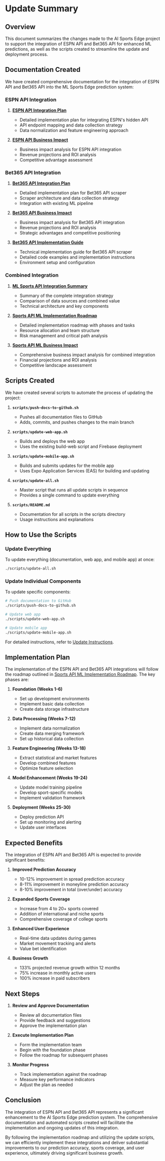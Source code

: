 # Update Summary

## Overview

This document summarizes the changes made to the AI Sports Edge project to support the integration of ESPN API and Bet365 API for enhanced ML predictions, as well as the scripts created to streamline the update and deployment process.

## Documentation Created

We have created comprehensive documentation for the integration of ESPN API and Bet365 API into the ML Sports Edge prediction system:

### ESPN API Integration

1. **[ESPN API Integration Plan](espn-api-ml-integration-plan.md)**
   - Detailed implementation plan for integrating ESPN's hidden API
   - API endpoint mapping and data collection strategy
   - Data normalization and feature engineering approach

2. **[ESPN API Business Impact](espn-api-ml-business-impact.md)**
   - Business impact analysis for ESPN API integration
   - Revenue projections and ROI analysis
   - Competitive advantage assessment

### Bet365 API Integration

1. **[Bet365 API Integration Plan](bet365-api-integration-plan.md)**
   - Detailed implementation plan for Bet365 API scraper
   - Scraper architecture and data collection strategy
   - Integration with existing ML pipeline

2. **[Bet365 API Business Impact](bet365-api-business-impact.md)**
   - Business impact analysis for Bet365 API integration
   - Revenue projections and ROI analysis
   - Strategic advantages and competitive positioning

3. **[Bet365 API Implementation Guide](bet365-api-implementation-guide.md)**
   - Technical implementation guide for Bet365 API scraper
   - Detailed code examples and implementation instructions
   - Environment setup and configuration

### Combined Integration

1. **[ML Sports API Integration Summary](ml-sports-api-integration-summary.md)**
   - Summary of the complete integration strategy
   - Comparison of data sources and combined value
   - Technical architecture and key components

2. **[Sports API ML Implementation Roadmap](sports-api-ml-implementation-roadmap.md)**
   - Detailed implementation roadmap with phases and tasks
   - Resource allocation and team structure
   - Risk management and critical path analysis

3. **[Sports API ML Business Impact](sports-api-ml-business-impact.md)**
   - Comprehensive business impact analysis for combined integration
   - Financial projections and ROI analysis
   - Competitive landscape assessment

## Scripts Created

We have created several scripts to automate the process of updating the project:

1. **`scripts/push-docs-to-github.sh`**
   - Pushes all documentation files to GitHub
   - Adds, commits, and pushes changes to the main branch

2. **`scripts/update-web-app.sh`**
   - Builds and deploys the web app
   - Uses the existing build-web script and Firebase deployment

3. **`scripts/update-mobile-app.sh`**
   - Builds and submits updates for the mobile app
   - Uses Expo Application Services (EAS) for building and updating

4. **`scripts/update-all.sh`**
   - Master script that runs all update scripts in sequence
   - Provides a single command to update everything

5. **`scripts/README.md`**
   - Documentation for all scripts in the scripts directory
   - Usage instructions and explanations

## How to Use the Scripts

### Update Everything

To update everything (documentation, web app, and mobile app) at once:

```bash
./scripts/update-all.sh
```

### Update Individual Components

To update specific components:

```bash
# Push documentation to GitHub
./scripts/push-docs-to-github.sh

# Update web app
./scripts/update-web-app.sh

# Update mobile app
./scripts/update-mobile-app.sh
```

For detailed instructions, refer to [Update Instructions](update-instructions.md).

## Implementation Plan

The implementation of the ESPN API and Bet365 API integrations will follow the roadmap outlined in [Sports API ML Implementation Roadmap](sports-api-ml-implementation-roadmap.md). The key phases are:

1. **Foundation (Weeks 1-6)**
   - Set up development environments
   - Implement basic data collection
   - Create data storage infrastructure

2. **Data Processing (Weeks 7-12)**
   - Implement data normalization
   - Create data merging framework
   - Set up historical data collection

3. **Feature Engineering (Weeks 13-18)**
   - Extract statistical and market features
   - Develop combined features
   - Optimize feature selection

4. **Model Enhancement (Weeks 19-24)**
   - Update model training pipeline
   - Develop sport-specific models
   - Implement validation framework

5. **Deployment (Weeks 25-30)**
   - Deploy prediction API
   - Set up monitoring and alerting
   - Update user interfaces

## Expected Benefits

The integration of ESPN API and Bet365 API is expected to provide significant benefits:

1. **Improved Prediction Accuracy**
   - 10-12% improvement in spread prediction accuracy
   - 8-11% improvement in moneyline prediction accuracy
   - 8-10% improvement in total (over/under) accuracy

2. **Expanded Sports Coverage**
   - Increase from 4 to 20+ sports covered
   - Addition of international and niche sports
   - Comprehensive coverage of college sports

3. **Enhanced User Experience**
   - Real-time data updates during games
   - Market movement tracking and alerts
   - Value bet identification

4. **Business Growth**
   - 133% projected revenue growth within 12 months
   - 75% increase in monthly active users
   - 100% increase in paid subscribers

## Next Steps

1. **Review and Approve Documentation**
   - Review all documentation files
   - Provide feedback and suggestions
   - Approve the implementation plan

2. **Execute Implementation Plan**
   - Form the implementation team
   - Begin with the foundation phase
   - Follow the roadmap for subsequent phases

3. **Monitor Progress**
   - Track implementation against the roadmap
   - Measure key performance indicators
   - Adjust the plan as needed

## Conclusion

The integration of ESPN API and Bet365 API represents a significant enhancement to the AI Sports Edge prediction system. The comprehensive documentation and automated scripts created will facilitate the implementation and ongoing updates of this integration.

By following the implementation roadmap and utilizing the update scripts, we can efficiently implement these integrations and deliver substantial improvements to our prediction accuracy, sports coverage, and user experience, ultimately driving significant business growth.